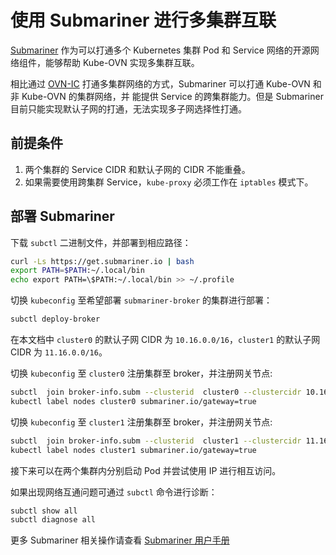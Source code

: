 # 使用 Submariner 进行多集群互联

[Submariner](https://submariner.io/) 作为可以打通多个 Kubernetes 集群 Pod 和 Service 网络的开源网络组件，能够帮助
 Kube-OVN 实现多集群互联。

相比通过 [OVN-IC](./with-ovn-ic.md) 打通多集群网络的方式，Submariner 可以打通 Kube-OVN 和非 Kube-OVN 的集群网络，并
能提供 Service 的跨集群能力。但是 Submariner 目前只能实现默认子网的打通，无法实现多子网选择性打通。

## 前提条件
1. 两个集群的 Service CIDR 和默认子网的 CIDR 不能重叠。
2. 如果需要使用跨集群 Service，`kube-proxy` 必须工作在 `iptables` 模式下。

## 部署 Submariner

下载 `subctl` 二进制文件，并部署到相应路径：

```bash
curl -Ls https://get.submariner.io | bash
export PATH=$PATH:~/.local/bin
echo export PATH=\$PATH:~/.local/bin >> ~/.profile
```

切换 `kubeconfig` 至希望部署 `submariner-broker` 的集群进行部署：

```bash
subctl deploy-broker
```

在本文档中 `cluster0` 的默认子网 CIDR 为 `10.16.0.0/16`，`cluster1` 的默认子网 CIDR 为 `11.16.0.0/16`。

切换 `kubeconfig` 至 `cluster0` 注册集群至 broker，并注册网关节点:

```bash
subctl  join broker-info.subm --clusterid  cluster0 --clustercidr 10.16.0.0/16  --natt=false --cable-driver vxlan --health-check=false
kubectl label nodes cluster0 submariner.io/gateway=true
```

切换 `kubeconfig` 至 `cluster1` 注册集群至 broker，并注册网关节点:

```bash
subctl  join broker-info.subm --clusterid  cluster1 --clustercidr 11.16.0.0/16  --natt=false --cable-driver vxlan --health-check=false
kubectl label nodes cluster1 submariner.io/gateway=true
```

接下来可以在两个集群内分别启动 Pod 并尝试使用 IP 进行相互访问。

如果出现网络互通问题可通过 `subctl` 命令进行诊断：

```bash
subctl show all
subctl diagnose all
```

更多 Submariner 相关操作请查看 [Submariner 用户手册](https://submariner.io/operations/usage/)
